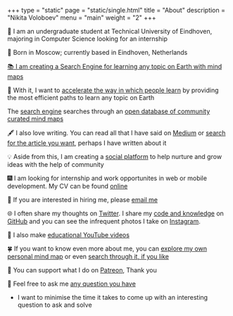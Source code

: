 +++
type = "static"
page = "static/single.html"
title = "About"
description = "Nikita Voloboev"
menu = "main"
weight = "2"
+++

📒 I am an undergraduate student at Technical University of Eindhoven, majoring in Computer Science looking for an internship

🚙 Born in Moscow; currently based in Eindhoven, Netherlands

[📚 I am creating a Search Engine for learning any topic on Earth with mind maps](https://learn-anything.xyz/)

🚀 With it, I want to [accelerate the way in which people learn](https://medium.com/@NikitaVoloboev/the-invisible-mountains-bd50a31bc64e) by providing the most efficient paths to learn any topic on Earth

The [search engine](https://learn-anything.xyz/) searches through an [open database of community curated mind maps](https://github.com/learn-anything/maps)

🖋 I also love writing. You can read all that I have said on [Medium](https://medium.com/@NikitaVoloboev) or [search for the article you want](https://my.mindnode.com/2YJ1yeqHkxaBMHKDPC1k2Ripxpx9Ne7ULk4rfh3H#114.2,-459.4,2), perhaps I have written about it

💡 Aside from this, I am creating a [social platform](https://github.com/nikitavoloboev/crafting-ideas) to help nurture and grow ideas with the help of community

🎆 I am looking for internship and work opportunites in web or mobile development. My CV can be found [online](https://stackoverflow.com/cv/nikitavoloboev)

📧 If you are interested in hiring me, please [email me](mailto:nikita.voloboev@icloud.com)

🌐 I often share my thoughts on [Twitter](https://twitter.com/nikitavoloboev). I share my [code and knowledge](https://github.com/nikitavoloboev/my-knowledge) on [GitHub](https://github.com/nikitavoloboev) and you can see the infrequent photos I take on [Instagram](https://www.instagram.com/nikitavoloboev/).

🎥 I also make [educational YouTube videos](https://www.youtube.com/channel/UCEKqrUfr_FMKIO9XSJS4vDw)

🍀 If you want to know even more about me, you can [explore my own personal mind map](https://my.mindnode.com/myLVaRLKytoTYBLshxGzzb75MN9cyGHbQBgaVVPp#553.1,-49.5,1) or even [search through it, if you like](https://github.com/nikitavoloboev/alfred-my-mind)

💛 You can support what I do on [Patreon](http://patreon.com/nikitavoloboev), Thank you

💬 Feel free to ask me [any question you have](https://github.com/nikitavoloboev/ama/issues/new)

* I want to minimise the time it takes to come up with an interesting question to ask and solve




